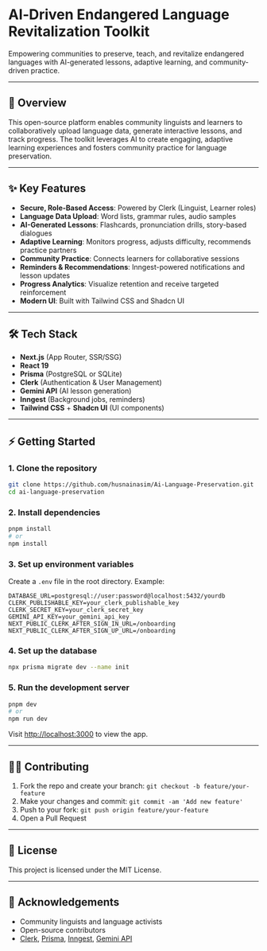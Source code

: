 # AI‑Driven Endangered Language Revitalization Toolkit

Empowering communities to preserve, teach, and revitalize endangered languages with AI-generated lessons, adaptive learning, and community-driven practice.

---

## 🚀 Overview

This open-source platform enables community linguists and learners to collaboratively upload language data, generate interactive lessons, and track progress. The toolkit leverages AI to create engaging, adaptive learning experiences and fosters community practice for language preservation.

---

## ✨ Key Features

- **Secure, Role-Based Access**: Powered by Clerk (Linguist, Learner roles)
- **Language Data Upload**: Word lists, grammar rules, audio samples
- **AI-Generated Lessons**: Flashcards, pronunciation drills, story-based dialogues
- **Adaptive Learning**: Monitors progress, adjusts difficulty, recommends practice partners
- **Community Practice**: Connects learners for collaborative sessions
- **Reminders & Recommendations**: Inngest-powered notifications and lesson updates
- **Progress Analytics**: Visualize retention and receive targeted reinforcement
- **Modern UI**: Built with Tailwind CSS and Shadcn UI

---

## 🛠️ Tech Stack

- **Next.js** (App Router, SSR/SSG)
- **React 19**
- **Prisma** (PostgreSQL or SQLite)
- **Clerk** (Authentication & User Management)
- **Gemini API** (AI lesson generation)
- **Inngest** (Background jobs, reminders)
- **Tailwind CSS** + **Shadcn UI** (UI components)

---

## ⚡ Getting Started

### 1. Clone the repository

```bash
git clone https://github.com/husnainasim/Ai-Language-Preservation.git
cd ai-language-preservation
```

### 2. Install dependencies

```bash
pnpm install
# or
npm install
```

### 3. Set up environment variables

Create a `.env` file in the root directory. Example:

```env
DATABASE_URL=postgresql://user:password@localhost:5432/yourdb
CLERK_PUBLISHABLE_KEY=your_clerk_publishable_key
CLERK_SECRET_KEY=your_clerk_secret_key
GEMINI_API_KEY=your_gemini_api_key
NEXT_PUBLIC_CLERK_AFTER_SIGN_IN_URL=/onboarding
NEXT_PUBLIC_CLERK_AFTER_SIGN_UP_URL=/onboarding
```

### 4. Set up the database

```bash
npx prisma migrate dev --name init
```

### 5. Run the development server

```bash
pnpm dev
# or
npm run dev
```

Visit [http://localhost:3000](http://localhost:3000) to view the app.

---

## 🧑‍💻 Contributing

1. Fork the repo and create your branch: `git checkout -b feature/your-feature`
2. Make your changes and commit: `git commit -am 'Add new feature'`
3. Push to your fork: `git push origin feature/your-feature`
4. Open a Pull Request

---

## 📄 License

This project is licensed under the MIT License.

---

## 🙏 Acknowledgements

- Community linguists and language activists
- Open-source contributors
- [Clerk](https://clerk.com/), [Prisma](https://prisma.io/), [Inngest](https://www.inngest.com/), [Gemini API](https://ai.google.dev/gemini-api)
